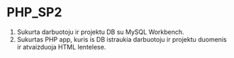 # PHP_SP2

1. Sukurta darbuotoju ir projektu DB su MySQL Workbench. 
2. Sukurtas PHP app, kuris is DB istraukia darbuotoju ir projektu duomenis ir atvaizduoja HTML lentelese. 
